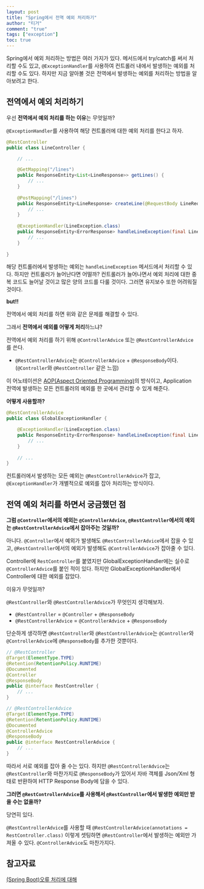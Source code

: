 ```yaml
---
layout: post
title: "Spring에서 전역 예외 처리하기"
author: "티거"
comment: "true"
tags: ["exception"]
toc: true
---
```


Spring에서 예외 처리하는 방법은 여러 가지가 있다. 메서드에서 try/catch를 써서 처리할 수도 있고, `@ExceptionHandler`를 사용하여 컨트롤러 내에서 발생하는 예외를 처리할 수도 있다. 하지만 지금 알아볼 것은 전역에서 발생하는 예외를 처리하는 방법을 알아보려고 한다.

## 전역에서 예외 처리하기

우선 **전역에서 예외 처리를 하는 이유**는 무엇일까? 

`@ExceptionHandler`를 사용하여 해당 컨트롤러에 대한 예외 처리를 한다고 하자. 

```java
@RestController
public class LineController {

    // ...

    @GetMapping("/lines")
    public ResponseEntity<List<LineResponse>> getLines() {
        // ...
    }
    
    @PostMapping("/lines")
    public ResponseEntity<LineResponse> createLine(@RequestBody LineRequest lineRequest) {
        // ...
    }
    
    @ExceptionHandler(LineException.class)
    public ResponseEntity<ErrorResponse> handleLineException(final LineException error) {
        // ...
    }
    
}
```

해당 컨트롤러에서 발생하는 예외는 `handleLineException` 메서드에서 처리할 수 있다. 하지만 컨트롤러가 늘어난다면 어떨까? 컨트롤러가 늘어나면서 예외 처리에 대한 중복 코드도 늘어날 것이고 많은 양의 코드를 다룰 것이다. 그러면 유지보수 또한 어려워질 것이다.

**but!!**

전역에서 예외 처리를 하면 위와 같은 문제를 해결할 수 있다.

그래서 **전역에서 예외를 어떻게 처리**하느냐?

전역에서 예외 처리를 하기 위해 `@ControllerAdvice` 또는 `@RestControllerAdvice`를 쓴다.

- `@RestControllerAdvice`는 `@ControllerAdvice` + `@ResponseBody`이다. (`@Controller`와 `@RestController` 같은 느낌)

이 어노테이션은 [AOP(Aspect Oriented Programming)](https://heeyeah.github.io/spring/2019/03/24/spring-controller-advice.html)의 방식이고, Application 전역에 발생하는 모든 컨트롤러의 예외를 한 곳에서 관리할 수 있게 해준다.

**어떻게 사용할까?**

```java
@RestControllerAdvice
public class GlobalExceptionHandler {

    @ExceptionHandler(LineException.class)
    public ResponseEntity<ErrorResponse> handleLineException(final LineException error) {
        // ...
    }
    
    // ...
}
```

컨트롤러에서 발생하는 모든 예외는 `@RestControllerAdvice`가 잡고, `@ExceptionHandler`가 개별적으로 예외를 잡아 처리하는 방식이다. 

## 전역 예외 처리를 하면서 궁금했던 점

**그럼 `@Controller`에서의 예외는 `@ControllerAdvice`, `@RestController`에서의 예외는 `@RestControllerAdvice`에서 잡아주는 것일까?**

아니다. `@Controller`에서 예외가 발생해도 `@RestControllerAdvice`에서 잡을 수 있고, `@RestController`에서의 예외가 발생해도  `@ControllerAdvice`가 잡아줄 수 있다.

Controller에 `RestController`를 붙였지만 GlobalExceptionHandler에는 실수로 `@ControllerAdvice`를 붙인 적이 있다. 하지만 GlobalExceptionHandler에서 Controller에 대한 예외를 잡았다.

이유가 무엇일까?

`@RestController`와 `@RestControllerAdvice`가 무엇인지 생각해보자.

- `@RestController` = `@Controller` + `@ResponseBody`
- `@RestControllerAdvice` = `@ControllerAdvice` + `@ResponseBody`

단순하게 생각하면 `@RestController`와 `@RestControllerAdvice`는 `@Controller`와 `@ControllerAdvice`에 `@ResponseBody`를 추가한 것뿐이다. 

```java
// @RestController
@Target(ElementType.TYPE)
@Retention(RetentionPolicy.RUNTIME)
@Documented
@Controller
@ResponseBody
public @interface RestController {
    // ...
}

// @RestControllerAdvice
@Target(ElementType.TYPE)
@Retention(RetentionPolicy.RUNTIME)
@Documented
@ControllerAdvice
@ResponseBody
public @interface RestControllerAdvice {
    // ...
}
```

따라서 서로 예외를 잡아 줄 수는 있다. 하지만 `@RestControllerAdvice`는 `@RestController`와 마찬가지로 `@ResponseBody`가 있어서 자바 객체를 Json/Xml 형태로 반환하여 HTTP Response Body에 담을 수 있다.

**그러면 `@RestControllerAdvice`를 사용해서 `@RestController`에서 발생한 예외만 받을 수는 없을까?**

당연히 있다.

`@RestControllerAdvice`를 사용할 때 `@RestControllerAdvice(annotations = RestController.class)` 이렇게 셋팅하면 `@RestController`에서 발생하는 예외만 가져올 수 있다. `@ControllerAdvice`도 마찬가지다.

## 참고자료

[(Spring Boot)오류 처리에 대해](https://supawer0728.github.io/2019/04/04/spring-error-handling/)